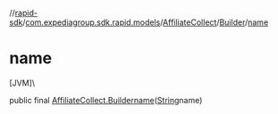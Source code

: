 //[rapid-sdk](../../../../index.md)/[com.expediagroup.sdk.rapid.models](../../index.md)/[AffiliateCollect](../index.md)/[Builder](index.md)/[name](name.md)

# name

[JVM]\

public final [AffiliateCollect.Builder](index.md)[name](name.md)([String](https://docs.oracle.com/javase/8/docs/api/java/lang/String.html)name)
